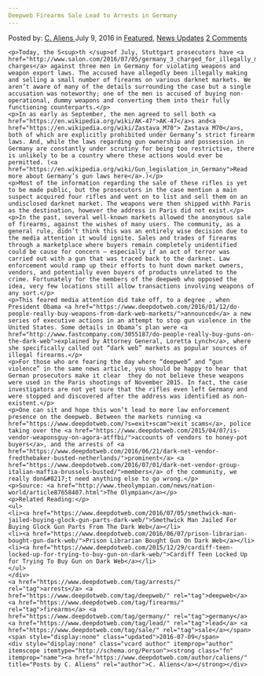```yaml
---
Deepweb Firearms Sale Lead to Arrests in Germany
---
```

<article class="post-listing post-14774 post type-post status-publish format-standard has-post-thumbnail hentry  tag-deepweb tag-firearms tag-germany tag-lead tag-sale">
    <div class="post-inner">
        <span>Posted by: <a href="https://www.deepdotweb.com/author/caliens/" title="">C. Aliens </a></span>
    <span>July 9, 2016</span>
    <span>in <a href="https://www.deepdotweb.com/category/deepdot-news/" rel="category tag">Featured</a>, <a href="https://www.deepdotweb.com/category/news-updates/" rel="category tag">News Updates</a></span>
    <span><a href="https://www.deepdotweb.com/2016/07/09/deepweb-firearms-sale-lead-arrests-germany/#comments">2 Comments</a></span>
    </p>
    <div class="clear"></div>
    
    <p>Today, the 5<sup>th </sup>of July, Stuttgart prosecutors have <a href="http://www.salon.com/2016/07/05/germany_3_charged_for_illegally_making_selling_firearms/">filed charges</a> against three men in Germany for violating weapons and weapon export laws. The accused have allegedly been illegally making and selling a small number of firearms on various darknet markets. We aren’t aware of many of the details surrounding the case but a single accusation was noteworthy; one of the men is accused of buying non-operational, dummy weapons and converting them into their fully functioning counterparts.</p>
    <p>In as early as September, the men agreed to sell both <a href="https://en.wikipedia.org/wiki/AK-47">AK-47</a>s and<a href="https://en.wikipedia.org/wiki/Zastava_M70"> Zastava M70</a>s, both of which are explicitly prohibited under Germany’s strict firearm laws. And, while the laws regarding gun ownership and possession in Germany are constantly under scrutiny for being too restrictive, there is unlikely to be a country where these actions would ever be permitted. (<a href="https://en.wikipedia.org/wiki/Gun_legislation_in_Germany">Read more about Germany’s gun laws here</a>.)</p>
    <p>Most of the information regarding the sale of these rifles is yet to be made public, but the prosecutors in the case mention a main suspect acquired four rifles and went on to list and sell them on an undisclosed darknet market. The weapons were then shipped withh Paris as the destination, however the address in Paris did not exist.</p>
    <p>In the past, several well-known markets allowed the anonymous sale of firearms, against the wishes of many users. The community, as a general rule, didn’t think this was an entirely wise decision due to the media attention it would ignite. Sales and trades of firearms through a marketplace where buyers remain completely unidentified could be cause for concern – especially if an act of terror was carried out with a gun that was traced back to the darknet. Law enforcement would ramp up their efforts to hunt down market owners, vendors, and potentially even buyers of products unrelated to the crime. Fortunately for the members of the deepweb who opposed the idea, very few locations still allow transactions involving weapons of any sort.</p>
    <p>This feared media attention did take off, to a degree , when President Obama <a href="https://www.deepdotweb.com/2016/01/12/do-people-really-buy-weapons-from-dark-web-markets/">announced</a> a new series of executive actions in an attempt to stop gun violence in the United States. Some details in Obama’s plan were <a href="http://www.fastcompany.com/3055187/do-people-really-buy-guns-on-the-dark-web">explained by Attorney General, Loretta Lynch</a>, where she specifically called out “dark web” markets as popular sources of illegal firearms.</p>
    <p>For those who are fearing the day where “deepweb” and “gun violence” in the same news article, you should be happy to hear that German prosecutors make it clear  they do not believe these weapons were used in the Paris shootings of November 2015. In fact, the case investigators are not yet sure that the rifles even left Germany and were stopped and discovered after the address was identified as non-existent.</p>
    <p>One can sit and hope this won’t lead to more law enforcement presence on the deepweb. Between the markets running <a href="https://www.deepdotweb.com/?s=exit+scam">exit scams</a>, police taking over the <a href="https://www.deepdotweb.com/2015/04/07/is-vendor-weaponsguy-on-agora-atffbi/">accounts of vendors to honey-pot buyers</a>, and the arrests of <a href="https://www.deepdotweb.com/2016/06/21/dark-net-vendor-fredthebaker-busted-netherlands/">prominent</a> <a href="https://www.deepdotweb.com/2016/07/01/dark-net-vendor-group-italian-maffia-brussels-busted/">members</a> of the community, we really don&#8217;t need anything else to go wrong.</p>
    <p>Source: <a href="http://www.theolympian.com/news/nation-world/article87658407.html">The Olympian</a></p>
    <p>Related Reading:</p>
    <ul>
    <li><a href="https://www.deepdotweb.com/2016/07/05/smethwick-man-jailed-buying-glock-gun-parts-dark-web/">Smethwick Man Jailed For Buying Glock Gun Parts From The Dark Web</a></li>
    <li><a href="https://www.deepdotweb.com/2016/06/07/prison-librarian-bought-gun-dark-web/">Prison Librarian Bought Gun On Dark Web</a></li>
    <li><a href="https://www.deepdotweb.com/2015/12/29/cardiff-teen-locked-up-for-trying-to-buy-gun-on-dark-web/">Cardiff Teen Locked Up for Trying To Buy Gun on Dark Web</a></li>
    </ul>
    </div>
    <a href="https://www.deepdotweb.com/tag/arrests/" rel="tag">arrests</a> <a href="https://www.deepdotweb.com/tag/deepweb/" rel="tag">deepweb</a> <a href="https://www.deepdotweb.com/tag/firearms/" rel="tag">firearms</a> <a href="https://www.deepdotweb.com/tag/germany/" rel="tag">germany</a> <a href="https://www.deepdotweb.com/tag/lead/" rel="tag">lead</a> <a href="https://www.deepdotweb.com/tag/sale/" rel="tag">sale</a></span> <span style="display:none" class="updated">2016-07-09</span>
    <div style="display:none" class="vcard author" itemprop="author" itemscope itemtype="http://schema.org/Person"><strong class="fn" itemprop="name"><a href="https://www.deepdotweb.com/author/caliens/" title="Posts by C. Aliens" rel="author">C. Aliens</a></strong></div>
    
